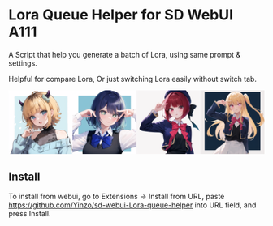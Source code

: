 # Lora Queue Helper for SD WebUI A111

A Script that help you generate a batch of Lora, using same prompt & settings.

Helpful for compare Lora, Or just switching Lora easily without switch tab.

![](https://raw.githubusercontent.com/Yinzo/sd-webui-Lora-queue-helper/main/docs/output_sample.png)

## Install
To install from webui, go to Extensions -> Install from URL, paste https://github.com/Yinzo/sd-webui-Lora-queue-helper into URL field, and press Install.
